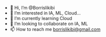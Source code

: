 - 👋 Hi, I’m @Borrislikibi
- 👀 I’m interested in IA, ML, Cloud...
- 🌱 I’m currently learning Cloud
- 💞️ I’m looking to collaborate on IA, ML
- 📫 How to reach me borrislikibi@gmail.com

<!---
Borrislikibi/Borrislikibi is a ✨ special ✨ repository because its `README.md` (this file) appears on your GitHub profile.
You can click the Preview link to take a look at your changes.
--->
